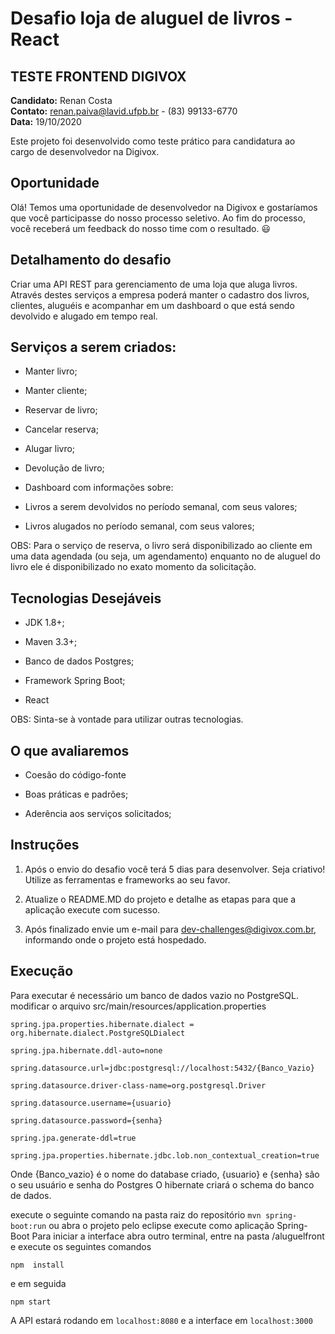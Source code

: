 # Desafio loja de aluguel de livros - React

  

TESTE FRONTEND DIGIVOX  
---------------------------------------------  
**Candidato:** Renan Costa  
**Contato:** renan.paiva@lavid.ufpb.br - (83) 99133-6770  
**Data:** 19/10/2020  
  
Este projeto foi desenvolvido como teste prático para candidatura ao  
cargo de desenvolvedor na Digivox.  

## Oportunidade

  

Olá! Temos uma oportunidade de desenvolvedor na Digivox e gostaríamos que você participasse do nosso processo seletivo. Ao fim do processo, você receberá um feedback do nosso time com o resultado. 😃

  

## Detalhamento do desafio

  

Criar uma API REST para gerenciamento de uma loja que aluga livros. Através destes serviços a empresa poderá manter o cadastro dos livros, clientes, aluguéis e acompanhar em um dashboard o que está sendo devolvido e alugado em tempo real.

  

## Serviços a serem criados:

  

- Manter livro;

- Manter cliente;

- Reservar de livro;

- Cancelar reserva;

- Alugar livro;

- Devolução de livro;

- Dashboard com informações sobre:

- Livros a serem devolvidos no período semanal, com seus valores;

- Livros alugados no período semanal, com seus valores;

  

OBS: Para o serviço de reserva, o livro será disponibilizado ao cliente em uma data agendada (ou seja, um agendamento) enquanto no de aluguel do livro ele é disponibilizado no exato momento da solicitação.

  

## Tecnologias Desejáveis

  

- JDK 1.8+;

- Maven 3.3+;

- Banco de dados Postgres;

- Framework Spring Boot;

- React

OBS: Sinta-se à vontade para utilizar outras tecnologias.

  

## O que avaliaremos

  

- Coesão do código-fonte

- Boas práticas e padrões;

- Aderência aos serviços solicitados;

  

## Instruções

  

1. Após o envio do desafio você terá 5 dias para desenvolver. Seja criativo! Utilize as ferramentas e frameworks ao seu favor.

2. Atualize o README.MD do projeto e detalhe as etapas para que a aplicação execute com sucesso.

3. Após finalizado envie um e-mail para dev-challenges@digivox.com.br, informando onde o projeto está hospedado.

## Execução

Para executar é necessário um banco de dados vazio no PostgreSQL.
modificar o arquivo src/main/resources/application.properties

   

    spring.jpa.properties.hibernate.dialect = org.hibernate.dialect.PostgreSQLDialect
    
    spring.jpa.hibernate.ddl-auto=none
    
    spring.datasource.url=jdbc:postgresql://localhost:5432/{Banco_Vazio}
    
    spring.datasource.driver-class-name=org.postgresql.Driver
    
    spring.datasource.username={usuario}
    
    spring.datasource.password={senha}
    
    spring.jpa.generate-ddl=true
    
    spring.jpa.properties.hibernate.jdbc.lob.non_contextual_creation=true
    
Onde {Banco_vazio} é o nome do database criado, {usuario} e {senha} são o seu usuário e senha do Postgres 
O hibernate criará o schema do banco de dados.


execute o seguinte comando na pasta raiz do repositório   `mvn spring-boot:run` ou abra o projeto pelo eclipse execute como aplicação Spring-Boot
Para iniciar a interface abra outro terminal, entre na pasta /aluguelfront e execute os seguintes comandos

    npm  install
e em seguida

    npm start
A API estará rodando em `localhost:8080` e a interface em `localhost:3000`